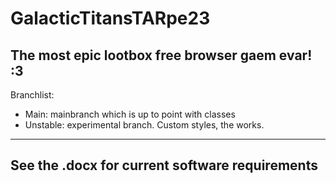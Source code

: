 # GalacticTitansTARpe23
 The most epic lootbox free browser gaem evar! :3 
-----------------------------------------------------
Branchlist:
- Main: mainbranch which is up to point with classes
- Unstable: experimental branch. Custom styles, the works.
-----------------------------------------------------
See the .docx for current software requirements
-----------------------------------------------------
